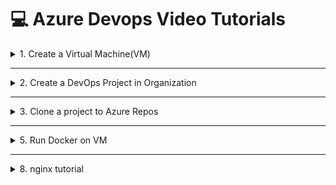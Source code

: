 # 💻 Azure Devops Video Tutorials
<details>

<summary>1. Create a Virtual Machine(VM)</summary>
   - Configure VM with the same settings as in the Screenshots.
   - Save User-Name and Password for later use
   - Stop VM when not in use
   - Delete VM when all tasks listed below are completed
   - In Network Settings Create Inbound Rule for port 8080

<img src="https://github.com/vntkshp/XPMC-tutorial/Screenshorts/VM-Config.jpg" width="300">
<img src="https://github.com/vntkshp/XPMC-tutorial/Screenshorts/VM-Disk.jpg" width="300">
<img src="https://github.com/vntkshp/XPMC-tutorial/Screenshorts/VM-Network.jpg" width="300">


</details>



----------------------------------------------------------


<details>

<summary>2. Create a DevOps Project in Organization</summary>
	- Create New Organisation and Project
	- Give permissions to all members.
</details>




----------------------------------------------------------



<details>

<summary>3. Clone a project to Azure Repos
</summary>
	
   1. Clone ![this](https://github.com/dockersamples/snake-game-tensorflow-docker.git) demo project from github to Repos
   2. Create and Save **Personal Access Tokens** for later use
   3. Create and Save **Git Credentials** for later use
</details>



----------------------------------------------------------




<details>

<summary>5. Run Docker on VM</summary>

**Update your package index**
```
sudo apt update
```

**Install required packages to allow apt to use repositories over HTTPS**
```
sudo apt install -y apt-transport-https ca-certificates curl software-properties-common
```

**Add Docker's official GPG key**
```
curl -fsSL https://download.docker.com/linux/ubuntu/gpg | sudo gpg --dearmor -o /usr/share/keyrings/docker-archive-keyring.gpg
```

**Set up the stable Docker repository**
```
echo "deb [arch=$(dpkg --print-architecture) signed-by=/usr/share/keyrings/docker-archive-keyring.gpg] https://download.docker.com/linux/ubuntu $(lsb_release -cs) stable" | sudo tee /etc/apt/sources.list.d/docker.list > /dev/null
```

**Update the package index again**
```
sudo apt update
```

**Install Docker Engine**
```
sudo apt install -y docker-ce docker-ce-cli containerd.io
```

**Verify Docker installation**
---
sudo docker run hello-world
---

**Clone Repository to VM**
paste git repository link at the end for this to work
```
git clone 
```

**Build image**
```
sudo docker build -t my-image .
```

**Run Docker Image**
```
docker compose up -d
```

**Stop Docker Image**
```
docker compose down
```

**List running docker containers**
```
sudo docker ps
```

</details>



----------------------------------------------------------




<details>

<summary>8. nginx tutorial</summary>

**Install nginx**
```
sudo apt install nginx
```

**Check Version**
```
nginx -version
```

```
cat Dockerfile
```
***Backup nginx.conf**
```
sudo mv /etc/nginx/nginx.conf etc/nginx/nginx.conf.bak
```


**Open nginx.conf**

```
sudo nano etc/nginx/nginx.conf


** Paste this in nginx.conf**
```
events {}

http {
	server {
    		listen 80;

    		location / {
        		proxy_pass http://127.0.0.1:8080;
        		proxy_set_header Host $host;
        		proxy_set_header X-Real-IP $remote_addr;
        		proxy_set_header X-Forwarded-For $proxy_add_x_forwarded_for;
    		}
	}
}
```



</details>



----------------------------------------------------------

<details>

<summary>9. Assign VM as Agent
</summary>
	- Create New Self Hosted Agent
	- Assign VM as Self Hosted Agent
	- Create Linux based Agent
	- **Save Access token for later use**

###Use following commands to configure Agent

** **
```
mkdir myagent && cd myagent
```
** **
```
 tar zxvf ~/vsts-agent-linux-x64-4.255.0.tar.gz
```
**To configure Agent **
```
./config.sh
```
**To start Agent **
```
./run.sh
```


</details>


------------------------------------------------------------

<details>

<summary>10. Create an Agent in Azure Pipelines</summary>

   - Search for Organisation in Search bar
   - Create VM by giving the details.
   - Create Project to access DevOps Applications


<img src="https://github.com/user-attachments/assets/6657078f-be16-4679-bb0a-565e6c8e1d0a" width="300">
[![twitter](https://img.shields.io/badge/twitter-1DA1F2?style=for-the-badge&logo=twitter&logoColor=white)](https://twitter.com/)

```
   puts "Hello World"
```

</details>

